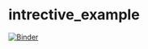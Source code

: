 # intrective_example


[![Binder](https://mybinder.org/badge_logo.svg)](https://mybinder.org/v2/gh/Mukhtar-is/intrective_example/HEAD?labpath=Interactive_Dashboard_from_Jupyter_Notebooks.ipynb)
